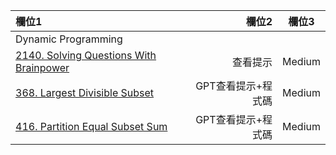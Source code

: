 | 欄位1 | 欄位2 | 欄位3 |
| :-- | --: |:--:|
| Dynamic Programming  |  |  |
| [2140. Solving Questions With Brainpower](https://github.com/Liavan0122/Liavan-Leetcodes/blob/main/DP/2140.%20Solving%20Questions%20With%20Brainpower.md)  | 查看提示  | Medium |
| [368. Largest Divisible Subset](https://github.com/Liavan0122/Liavan-Leetcodes/blob/main/DP/368.%20Largest%20Divisible%20Subset.md)  | GPT查看提示+程式碼  | Medium |
| [416. Partition Equal Subset Sum](https://github.com/Liavan0122/Liavan-Leetcodes/blob/main/DP/416.%20Partition%20Equal%20Subset%20Sum.md)  | GPT查看提示+程式碼   | Medium |
